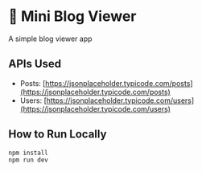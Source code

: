 # 📝 Mini Blog Viewer

A simple blog viewer app 


##  APIs Used

- Posts: [https://jsonplaceholder.typicode.com/posts](https://jsonplaceholder.typicode.com/posts)
- Users: [https://jsonplaceholder.typicode.com/users](https://jsonplaceholder.typicode.com/users)

##  How to Run Locally

```bash
npm install
npm run dev
